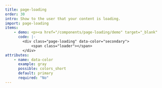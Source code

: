 ```yaml
---
title: page-loading
order: 30
intro: Show to the user that your content is loading.
import: page-loading
items:
    - demo: <p><a href="/components/page-loading/demo" target="_blank" rel="noreferrer noopener">Demo here</a></p>
      code: |-
        <div class="page-loading" data-color="secondary">
            <span class="loader"></span>
        </div>
attributes:
    - name: data-color
      example: gray
      possible: colors_short
      default: primary
      required: "No"
---
```

